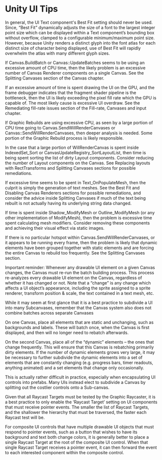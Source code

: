 # Unity UI Tips
In general, the UI Text component's Best Fit setting should never be used. Since,
“Best Fit” dynamically adjusts the size of a font to the largest integer point size which can be displayed within a Text component’s bounding box without overflow, clamped to a configurable minimum/maximum point size. However, because Unity renders a distinct glyph into the font atlas for each distinct size of character being displayed, use of Best Fit will rapidly overwhelm the atlas with many different glyph sizes.

If Canvas.BuildBatch or Canvas::UpdateBatches seems to be using an excessive amount of CPU time, then the likely problem is an excessive number of Canvas Renderer components on a single Canvas. See the Splitting Canvases section of the Canvas chapter.

If an excessive amount of time is spent drawing the UI on the GPU, and the frame debugger indicates that the fragment shader pipeline is the bottleneck, then the UI is likely exceeding the pixel fill rate which the GPU is capable of. The most likely cause is excessive UI overdraw. See the Remediating fill-rate issues section of the Fill-rate, Canvases and input chapter.

If Graphic Rebuilds are using excessive CPU, as seen by a large portion of CPU time going to Canvas.SendWillRenderCanvases or Canvas::SendWillRenderCanvases, then deeper analysis is needed. Some portion of the Graphic Rebuild process is likely responsible.

In the case that a large portion of WillRenderCanvas is spent inside IndexedSet_Sort or CanvasUpdateRegistry_SortLayoutList, then time is being spent sorting the list of dirty Layout components. Consider reducing the number of Layout components on the Canvas. See Replacing layouts with RectTransforms and Splitting Canvases sections for possible remediations.

If excessive time seems to be spent in Text_OnPopulateMesh, then the culprit is simply the generation of text meshes. See the Best Fit and Disabling Canvas Renderers sections for possible remediations, and consider the advice inside Splitting Canvases if much of the text being rebuilt is not actually having its underlying string data changed.

If time is spent inside Shadow_ModifyMesh or Outline_ModifyMesh (or any other implementation of ModifyMesh), then the problem is excessive time spent calculating mesh modifiers. Consider removing these components and achieving their visual effect via static images.

If there is no particular hotspot within Canvas.SendWillRenderCanvases, or it appears to be running every frame, then the problem is likely that dynamic elements have been grouped together with static elements and are forcing the entire Canvas to rebuild too frequently. See the Splitting Canvases section.

Important reminder: Whenever any drawable UI element on a given Canvas changes, the Canvas must re-run the batch building process. This process re-analyzes every drawable UI element on the Canvas, regardless of whether it has changed or not. Note that a “change” is any change which affects a UI object’s appearance, including the sprite assigned to a sprite renderer, transform position & scale, the text contained in a text mesh, etc.

While it may seem at first glance that it is a best practice to subdivide a UI into many Subcanvases, remember that the Canvas system also does not combine batches across separate Canvases

On one Canvas, place all elements that are static and unchanging, such as backgrounds and labels. These will batch once, when the Canvas is first displayed, and then will no longer need to rebatch afterwards.

On the second Canvas, place all of the “dynamic” elements – the ones that change frequently. This will ensure that this Canvas is rebatching primarily dirty elements. If the number of dynamic elements grows very large, it may be necessary to further subdivide the dynamic elements into a set of elements that are constantly changing (e.g. progress bars, timer readouts, anything animated) and a set elements that change only occasionally.

This is actually rather difficult in practice, especially when encapsulating UI controls into prefabs. Many UIs instead elect to subdivide a Canvas by splitting out the costlier controls onto a Sub-canvas.

Given that all Raycast Targets must be tested by the Graphic Raycaster, it is a best practice to only enable the ‘Raycast Target’ setting on UI components that must receive pointer events. The smaller the list of Raycast Targets, and the shallower the hierarchy that must be traversed, the faster each Raycast test will be.

For composite UI controls that have multiple drawable UI objects that must respond to pointer events, such as a button that wishes to have its background and text both change colors, it is generally better to place a single Raycast Target at the root of the composite UI control. When that single Raycast Target receives a pointer event, it can then forward the event to each interested component within the composite control.

